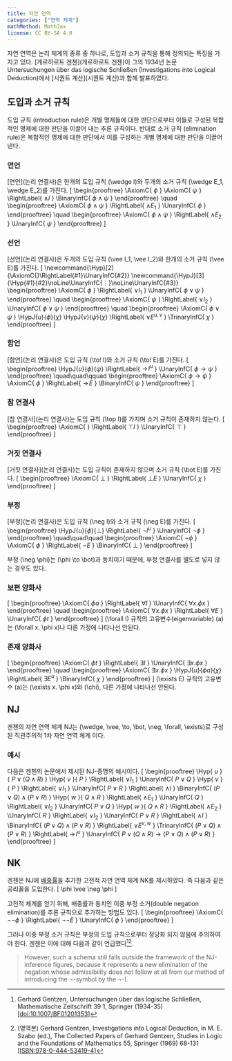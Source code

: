 ```yaml
---
title: 자연 연역
categories: ["연역 체계"]
mathMethod: MathJax
license: CC BY-SA 4.0
---
```


자연 연역은 논리 체계의 종류 중 하나로, 도입과 소거 규칙을 통해 정의되는 특징을 가지고 있다.
[게르하르트 겐첸](게르하르트 겐첸)이 그의 1934년 논문
Untersuchungen über das logische Schließen (Investigations into Logical Deduction)에서
[시퀀트 계산](시퀀트 계산)과 함께 발표하였다.

## 도입과 소거 규칙
도입 규칙 (introduction rule)은 개별 명제들에 대한 판단으로부터 이들로 구성된 복합적인 명제에 대한 판단을 이끌어 내는 추론 규칙이다.
반대로 소거 규칙 (elimination rule)은 복합적인 명제에 대한 판단에서 이를 구성하는 개별 명제에 대한 판단을 이끌어 낸다.

### 연언
[연언](논리 연결사)은 한개의 도입 규칙 \(\wedge I\)와 두개의 소거 규칙 \(\wedge E_1, \wedge E_2\)를 가진다.
\[
\begin{prooftree}
\AxiomC{ $\phi$ }
\AxiomC{ $\psi$ }
\RightLabel{ $\wedge I$ }
\BinaryInfC{ $\phi \wedge \psi$ }
\end{prooftree}
\quad
\begin{prooftree}
\AxiomC{ $\phi \wedge \psi$ }
\RightLabel{ $\wedge E_1$ }
\UnaryInfC{ $\phi$ }
\end{prooftree}
\quad
\begin{prooftree}
\AxiomC{ $\phi \wedge \psi$ }
\RightLabel{ $\wedge E_2$ }
\UnaryInfC{ $\psi$ }
\end{prooftree}
\]

### 선언
[선언](논리 연결사)은 두개의 도입 규칙 \(\vee I_1, \vee I_2\)와 한개의 소거 규칙 \(\vee E\)를 가진다.
\[
\newcommand{\Hyp}[2] {\AxiomC{}\RightLabel{#1}\UnaryInfC{#2}}
\newcommand{\HypJ}[3] {\Hyp{#1}{#2}\noLine\UnaryInfC{$\vdots$}\noLine\UnaryInfC{#3}}
\begin{prooftree}
\AxiomC{ $\phi$ }
\RightLabel{ $\vee I_1$ }
\UnaryInfC{ $\phi \vee \psi$ }
\end{prooftree}
\quad
\begin{prooftree}
\AxiomC{ $\psi$ }
\RightLabel{ $\vee I_2$ }
\UnaryInfC{ $\phi \vee \psi$ }
\end{prooftree}
\quad
\begin{prooftree}
\AxiomC{ $\phi \vee \psi$ }
\HypJ{$u$}{$\phi$}{$\chi$}
\HypJ{$v$}{$\psi$}{$\chi$}
\RightLabel{ $\vee E^{u,v}$ }
\TrinaryInfC{ $\chi$ }
\end{prooftree}
\]

### 함언
[함언](논리 연결사)은 도입 규칙 \(\to\! I\)와 소거 규칙 \(\to\! E\)를 가진다.
\[
\begin{prooftree}
\HypJ{$u$}{$\phi$}{$\psi$}
\RightLabel{ $\to\! I^u$ }
\UnaryInfC{ $\phi \to \psi$ }
\end{prooftree}
\quad\quad\qquad
\begin{prooftree}
\AxiomC{ $\phi \to \psi$ }
\AxiomC{ $\phi$ }
\RightLabel{ $\to\! E$ }
\BinaryInfC{ $\psi$ }
\end{prooftree}
\]

### 참 연결사
[참 연결사](논리 연결사)는 도입 규칙 \(\top I\)를 가지며 소거 규칙이 존재하지 않는다.
\[
\begin{prooftree}
\AxiomC{ }
\RightLabel{ $\top I$ }
\UnaryInfC{ $\top$ }
\end{prooftree}
\]

### 거짓 연결사
[거짓 연결사](논리 연결사)는 도입 규칙이 존재하지 않으며 소거 규칙 \(\bot E\)를 가진다.
\[
\begin{prooftree}
\AxiomC{ $\bot$ }
\RightLabel{ $\bot E$ }
\UnaryInfC{ $\chi$ }
\end{prooftree}
\]

### 부정
[부정](논리 연결사)은 도입 규칙 \(\neg I\)와 소거 규칙 \(\neg E\)를 가진다.
\[
\begin{prooftree}
\HypJ{$u$}{$\phi$}{$\bot$}
\RightLabel{ $\neg I^u$ }
\UnaryInfC{ $\neg \phi$ }
\end{prooftree}
\quad\quad\quad
\begin{prooftree}
\AxiomC{ $\neg \phi$ }
\AxiomC{ $\phi$ }
\RightLabel{ $\neg E$ }
\BinaryInfC{ $\bot$ }
\end{prooftree}
\]

부정 \(\neg \phi\)는 \(\phi \to \bot\)과 동치이기 때문에,
부정 연결사를 별도로 넣지 않는 경우도 있다.

### 보편 양화사
\[
\begin{prooftree}
\AxiomC{ $\phi a$ }
\RightLabel{ $\forall I$ }
\UnaryInfC{ $\forall x. \phi x$ }
\end{prooftree}
\quad
\begin{prooftree}
\AxiomC{ $\forall x. \phi x$ }
\RightLabel{ $\forall E$ }
\UnaryInfC{ $\phi t$ }
\end{prooftree}
\]
\(\forall I\) 규칙의 고유변수(eigenvariable) \(a\)는
\(\forall x. \phi x\)나 다른 가정에 나타나선 안된다.

### 존재 양화사
\[
\begin{prooftree}
\AxiomC{ $\phi t$ }
\RightLabel{ $\exists I$ }
\UnaryInfC{ $\exists x. \phi x$ }
\end{prooftree}
\quad
\begin{prooftree}
\AxiomC{ $\exists x. \phi x$ }
\HypJ{$u$}{$\phi a$}{$\chi$}
\RightLabel{ $\exists E^u$ }
\BinaryInfC{ $\chi$ }
\end{prooftree}
\]
\(\exists E\) 규칙의 고유변수 \(a\)는
\(\exists x. \phi x\)와 \(\chi\), 다른 가정에 나타나선 안된다.

## NJ
겐첸의 자연 연역 체계 NJ는 \(\wedge, \vee, \to, \bot, \neg, \forall, \exists\)로 구성된 직관주의적 1차 자연 연역 체계 이다.

### 예시
다음은 겐첸의 논문에서 제시된 NJ-증명의 예시이다.
\[
\begin{prooftree}
\Hyp{ $u$ }{ $P \vee (Q \wedge R)$ }
\Hyp{ $v$ }{ $P$ }
\RightLabel{ $\vee I_1$ }
\UnaryInfC{ $P \vee Q$ }
\Hyp{ $v$ }{ $P$ }
\RightLabel{ $\vee I_1$ }
\UnaryInfC{ $P \vee R$ }
\RightLabel{ $\wedge I$ }
\BinaryInfC{ $(P \vee Q) \wedge (P \vee R)$ }
\Hyp{ $w$ }{ $Q \wedge R$ }
\RightLabel{ $\wedge E_1$ }
\UnaryInfC{ $Q$ }
\RightLabel{ $\vee I_2$ }
\UnaryInfC{ $P \vee Q$ }
\Hyp{ $w$ }{ $Q \wedge R$ }
\RightLabel{ $\wedge E_2$ }
\UnaryInfC{ $R$ }
\RightLabel{ $\vee I_2$ }
\UnaryInfC{ $P \vee R$ }
\RightLabel{ $\wedge I$ }
\BinaryInfC{ $(P\vee Q)\wedge(P\vee R)$ }
\RightLabel{ $\vee E^{v,w}$ }
\TrinaryInfC{ $(P\vee Q)\wedge(P\vee R)$ }
\RightLabel{ $\to\! I^u$ }
\UnaryInfC{ $P \vee (Q \wedge R) \to (P\vee Q)\wedge(P\vee R)$ }
\end{prooftree}
\]

## NK
겐첸은 NJ에 [배중률](배중률)을 추가한 고전적 자연 연역 체계 NK를 제시하였다.
즉 다음과 같은 공리꼴을 도입한다.
\[
\phi \vee \neg \phi
\]

고전적 체계를 얻기 위해, 배중률과 동치인 이중 부정 소거(double negation elimination)를 추론 규칙으로 추가하는 방법도 있다.
\[
\begin{prooftree}
\AxiomC{ $\neg\neg\phi$ }
\RightLabel{ $\neg\neg E$ }
\UnaryInfC{ $\phi$ }
\end{prooftree}
\]

그러나 이중 부정 소거 규칙은 부정의 도입 규칙으로부터 정당화 되지 않음에 주의하여야 한다.
겐첸은 이에 대해 다음과 같이 언급했다[^1][^2].
> However, such a schema still falls outside the framework of the NJ-inference figures, because it represents a new elimination of the negation whose admissibility does not follow at all from our method of introducing the ¬-symbol by the ¬-I.

[^1]: Gerhard Gentzen, Untersuchungen über das logische Schließen, Mathematische Zeitschrift 39 1, Springer (1934-35) [[doi:10.1007/BF01201353](http://dx.doi.org/10.1007/BF01201353)]
[^2]: (영역본) Gerhard Gentzen, Investigations into Logical Deduction, in M. E. Szabo (ed.), The Collected Papers of Gerhard Gentzen, Studies in Logic and the Foundations of Mathematics 55, Springer (1969) 68-131 [[ISBN:978-0-444-53419-4](https://www.sciencedirect.com/bookseries/studies-in-logic-and-the-foundations-of-mathematics/vol/55)]
